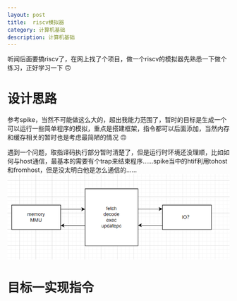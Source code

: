 ```yaml
---
layout: post
title:  riscv模拟器
category: 计算机基础 
description: 计算机基础
---
```


听闻后面要搞riscv了，在网上找了个项目，做一个riscv的模拟器先熟悉一下做个练习，正好学习一下  :upside_down_face:    

# 设计思路
参考spike，当然不可能做这么大的，超出我能力范围了，暂时的目标是生成一个可以运行一些简单程序的模拟，重点是搭建框架，指令都可以后面添加，当然内存和缓存相关的暂时也是考虑最简陋的情况 :upside_down_face:  

遇到一个问题，取指译码执行部分暂时清楚了，但是运行时环境还没理顺，比如如何与host通信，最基本的需要有个trap来结束程序……spike当中的htif利用tohost和fromhost，但是没太明白他是怎么通信的……
![](/assets/img/2024-03-07-09-41-26.png)
# 目标一实现指令
